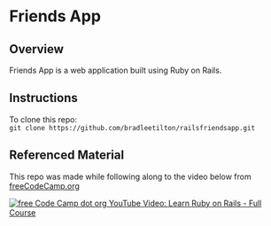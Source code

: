 Friends App
===
Overview
---
Friends App is a web application built using Ruby on Rails.<br>

Instructions
---
To clone this repo: <br>
`git clone https://github.com/bradleetilton/railsfriendsapp.git`<br>


Referenced Material
---
This repo was made while following along to the video below from [freeCodeCamp.org](freeCodeCamp.org)

[![free Code Camp dot org YouTube Video: Learn Ruby on Rails - Full Course](https://img.youtube.com/vi/fmyvWz5TUWg/0.jpg)](https://www.youtube.com/watch?v=fmyvWz5TUWg)
